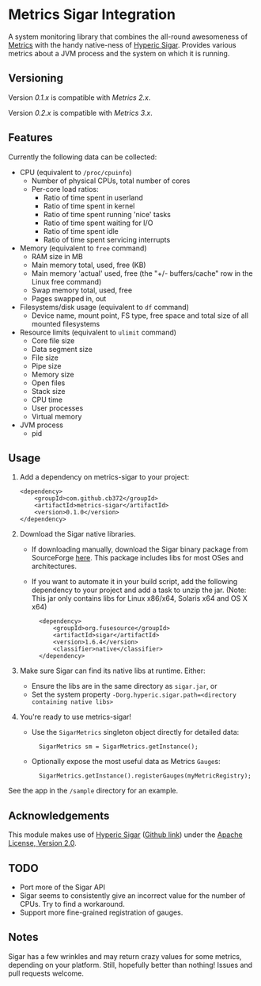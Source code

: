 # Metrics Sigar Integration #

A system monitoring library that combines the all-round awesomeness of [Metrics](https://github.com/codahale/metrics) with the handy native-ness of [Hyperic Sigar](http://support.hyperic.com/display/SIGAR/Home). Provides various metrics about a JVM process and the system on which it is running.

## Versioning ##

Version *0.1.x* is compatible with *Metrics 2.x*.

Version *0.2.x* is compatible with *Metrics 3.x*.

## Features ##

Currently the following data can be collected:

* CPU (equivalent to `/proc/cpuinfo`)
    * Number of physical CPUs, total number of cores
    * Per-core load ratios:
        * Ratio of time spent in userland
        * Ratio of time spent in kernel
        * Ratio of time spent running 'nice' tasks
        * Ratio of time spent waiting for I/O
        * Ratio of time spent idle
        * Ratio of time spent servicing interrupts 
* Memory (equivalent to `free` command)
    * RAM size in MB
    * Main memory total, used, free (KB)
    * Main memory 'actual' used, free (the "+/- buffers/cache" row in the Linux free command)
    * Swap memory total, used, free
    * Pages swapped in, out
* Filesystems/disk usage (equivalent to `df` command)
    * Device name, mount point, FS type, free space and total size of all mounted filesystems
* Resource limits (equivalent to `ulimit` command)
    * Core file size
    * Data segment size
    * File size
    * Pipe size
    * Memory size
    * Open files
    * Stack size
    * CPU time
    * User processes
    * Virtual memory
* JVM process
    * pid

## Usage ##

 1. Add a dependency on metrics-sigar to your project:

        <dependency>
            <groupId>com.github.cb372</groupId>
            <artifactId>metrics-sigar</artifactId>
            <version>0.1.0</version>
        </dependency>

 2. Download the Sigar native libraries. 
    * If downloading manually, download the Sigar binary package from SourceForge [here](http://sourceforge.net/projects/sigar/files/sigar/1.6/). This package includes libs for most OSes and architectures.
    * If you want to automate it in your build script, add the following dependency to your project and add a task to unzip the jar. (Note: This jar only contains libs for Linux x86/x64, Solaris x64 and OS X x64)
    
            <dependency>
                <groupId>org.fusesource</groupId>
                <artifactId>sigar</artifactId>
                <version>1.6.4</version>
                <classifier>native</classifier>
            </dependency>

 3. Make sure Sigar can find its native libs at runtime. Either:
    * Ensure the libs are in the same directory as `sigar.jar`, or
    * Set the system property `-Dorg.hyperic.sigar.path=<directory containing native libs>`

 4. You're ready to use metrics-sigar! 
    * Use the `SigarMetrics` singleton object directly for detailed data:
    
            SigarMetrics sm = SigarMetrics.getInstance();
    * Optionally expose the most useful data as Metrics `Gauge`s:
    
            SigarMetrics.getInstance().registerGauges(myMetricRegistry);

See the app in the `/sample` directory for an example.

## Acknowledgements ##

This module makes use of [Hyperic Sigar](http://support.hyperic.com/display/SIGAR/Home) ([Github link](https://github.com/hyperic/sigar)) under the [Apache License, Version 2.0](http://www.apache.org/licenses/LICENSE-2.0).

## TODO ##

* Port more of the Sigar API
* Sigar seems to consistently give an incorrect value for the number of CPUs. Try to find a workaround.
* Support more fine-grained registration of gauges.

## Notes ##

Sigar has a few wrinkles and may return crazy values for some metrics, depending on your platform. Still, hopefully better than nothing! Issues and pull requests welcome.
